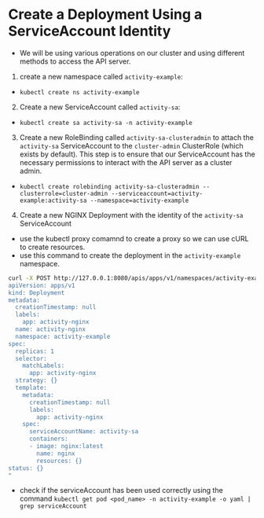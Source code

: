 # Create a Deployment Using a ServiceAccount Identity
- We will be using various operations on our cluster and using different methods to access the API server.

1. create a new namespace called `activity-example`:
  - `kubectl create ns activity-example`

2. Create a new ServiceAccount called `activity-sa`:
  - `kubectl create sa activity-sa -n activity-example`

3. Create a new RoleBinding called `activity-sa-clusteradmin` to attach the `activity-sa` ServiceAccount to the `cluster-admin` ClusterRole (which exists by default). This step is to ensure that our ServiceAccount has the necessary permissions to interact with the API server as a cluster admin.
  - `kubectl create rolebinding activity-sa-clusteradmin --clusterrole=cluster-admin --serviceaccount=activity-example:activity-sa --namespace=activity-example`

4. Create a new NGINX Deployment with the identity of the `activity-sa` ServiceAccount
  - use the kubectl proxy comamnd to create a proxy so we can use cURL to create resources.
  - use this command to create the deployment in the `activity-example` namespace.
  ```bash
  curl -X POST http://127.0.0.1:8080/apis/apps/v1/namespaces/activity-example/deployments -H 'Content-Type: application/yaml' --data "
  apiVersion: apps/v1
  kind: Deployment
  metadata:
    creationTimestamp: null
    labels:
      app: activity-nginx
    name: activity-nginx
    namespace: activity-example
  spec:
    replicas: 1
    selector:
      matchLabels:
        app: activity-nginx
    strategy: {}
    template:
      metadata:
        creationTimestamp: null
        labels:
          app: activity-nginx
      spec:
        serviceAccountName: activity-sa
        containers:
        - image: nginx:latest
          name: nginx
          resources: {}
  status: {}
  "
  ```
  - check if the serviceAccount has been used correctly using the command `kubectl get pod <pod_name> -n activity-example -o yaml | grep serviceAccount`